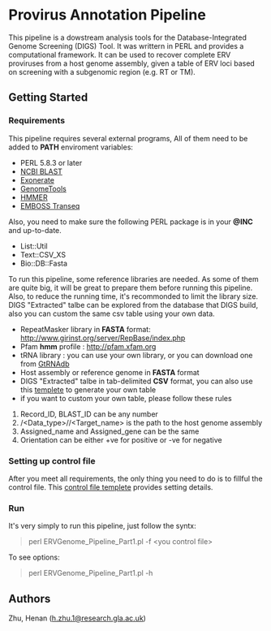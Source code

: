 # Provirus Annotation Pipeline

This pipeline is a dowstream analysis tools for the Database-Integrated Genome Screening (DIGS) Tool. It was writtern in PERL and provides a computational framework. It can be used to recover complete ERV proviruses from a host genome assembly, given a table of ERV loci based on screening with a subgenomic region (e.g. RT or TM).

## Getting Started

### Requirements
This pipeline requires several external programs, All of them need to be added to **PATH** enviroment variables:
 - PERL 5.8.3 or later
 - [NCBI BLAST](ftp://ftp.ncbi.nlm.nih.gov/blast/executables/blast+/LATEST/)
 - [Exonerate](https://www.ebi.ac.uk/about/vertebrate-genomics/software/exonerate)
 - [GenomeTools](http://genometools.org/)
 - [HMMER](http://hmmer.org/)
 - [EMBOSS Transeq](http://emboss.open-bio.org)
 
Also, you need to make sure the following PERL package is in your **@INC** and up-to-date.
 - List::Util
 - Text::CSV_XS
 - Bio::DB::Fasta
 
To run this pipeline, some reference libraries are needed. As some of them are quite big, it will be great to prepare them before running this pipeline. Also, to reduce the running time, it's recommonded to limit the library size. DIGS "Extracted" talbe can be explored from the database that DIGS build, also you can custom the same csv table using your own data.
 - RepeatMasker library in **FASTA** format: http://www.girinst.org/server/RepBase/index.php
 - Pfam **hmm** profile : http://pfam.xfam.org
 - tRNA library : you can use your own library, or you can download one from [GtRNAdb](http://gtrnadb.ucsc.edu)
 - Host assembly or reference genome in **FASTA** format
 - DIGS "Extracted" talbe in tab-delimited **CSV** format, you can also use this [templete](https://github.com/zhuhenan/PROVIRUS_ANNOTATION_PIEPLINE/blob/master/DIGS_table_templete.csv) to generate your own table
 - if you want to custom your own table, please follow these rules
  1. Record_ID, BLAST_ID can be any number
  2. <Organism>/<Data_type>/<Version>/<Target_name> is the path to the host genome assembly
  3. Assigned_name and Assigned_gene can be the same
  4. Orientation can be either +ve for positive or -ve for negative

 
### Setting up control file
After you meet all requirements, the only thing you need to do is to fillful the control file. This [control file templete](https://github.com/zhuhenan/PROVIRUS_ANNOTATION_PIEPLINE/blob/master/Equus_caballus.ctl)  provides setting details.

### Run
It's very simply to run this pipeline, just follow the syntx:
> perl ERVGenome_Pipeline_Part1.pl -f \<you control file\>

To see options:
> perl ERVGenome_Pipeline_Part1.pl -h

## Authors
Zhu, Henan (h.zhu.1@research.gla.ac.uk)